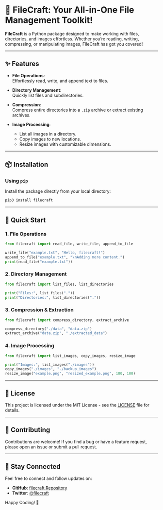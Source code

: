 # 📂 FileCraft: Your All-in-One File Management Toolkit!  

**FileCraft** is a Python package designed to make working with files, directories, and images effortless. Whether you’re reading, writing, compressing, or manipulating images, FileCraft has got you covered!  

---

## ✨ Features  

- **File Operations**:  
  Effortlessly read, write, and append text to files.  

- **Directory Management**:  
  Quickly list files and subdirectories.  

- **Compression**:  
  Compress entire directories into a `.zip` archive or extract existing archives.  

- **Image Processing**:  
  - List all images in a directory.  
  - Copy images to new locations.  
  - Resize images with customizable dimensions.  

---

## 📦 Installation  

### Using `pip`  
Install the package directly from your local directory:  
```bash
pip3 install filecraft
```  

---

## 🚀 Quick Start  

### **1. File Operations**  

```python
from filecraft import read_file, write_file, append_to_file

write_file("example.txt", "Hello, filecraft!")
append_to_file("example.txt", "\nAdding more content.")
print(read_file("example.txt"))
```  

### **2. Directory Management**  

```python
from filecraft import list_files, list_directories

print("Files:", list_files("."))
print("Directories:", list_directories("."))
```  

### **3. Compression & Extraction**  

```python
from filecraft import compress_directory, extract_archive

compress_directory("./data", "data.zip")
extract_archive("data.zip", "./extracted_data")
```  

### **4. Image Processing**  

```python
from filecraft import list_images, copy_images, resize_image

print("Images:", list_images("./images"))
copy_images("./images", "./backup_images")
resize_image("example.png", "resized_example.png", 100, 100)
```  

---

## 📄 License  

This project is licensed under the MIT License - see the [LICENSE](LICENSE) file for details.  

---

## 🤝 Contributing  

Contributions are welcome! If you find a bug or have a feature request, please open an issue or submit a pull request.  

---

## 🌟 Stay Connected  

Feel free to connect and follow updates on:  
- **GitHub**: [filecraft Repository](https://github.com/username/filecraft)  
- **Twitter**: [@filecraft](https://twitter.com/filecraft)  

Happy Coding! 🎉


